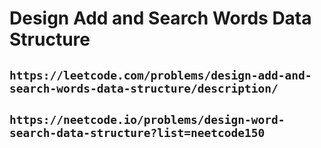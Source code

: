 # Design Add and Search Words Data Structure

## `https://leetcode.com/problems/design-add-and-search-words-data-structure/description/`

## `https://neetcode.io/problems/design-word-search-data-structure?list=neetcode150`
